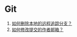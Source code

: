 # Git

1. [如何删除本地的远程追踪分支？](./git_delete-remote-tracking-branch.md)
1. [如何修改提交的作者邮箱？](./git_rewrite-author-email.md)